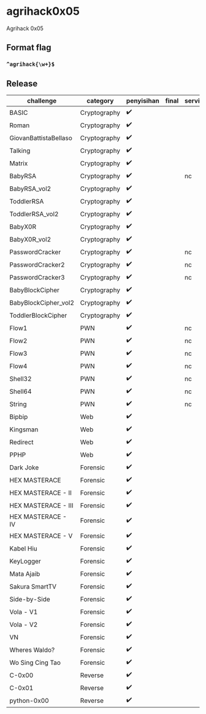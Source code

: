 # agrihack0x05

Agrihack 0x05

## Format flag

### `^agrihack{\w+}$` ###

## Release

| challenge               | category     | penyisihan         | final              | service                | flag                                                                              |
|-------------------------|--------------|--------------------|--------------------|------------------------|-----------------------------------------------------------------------------------|
| BASIC	  				        | Cryptography | :heavy_check_mark: |  				   |                        | `agrihack{basic_to_know_base64}` 	                        |
| Roman	  				        | Cryptography | :heavy_check_mark: |  				   |                        | `agrihack{Gaius_Julius_Caesar}` 	                        |
| GiovanBattistaBellaso	  | Cryptography | :heavy_check_mark: |  				   |                        | `agrihack{Vignere_Ch1p3r's_H3r3}`                         |
| Talking	  			        | Cryptography | :heavy_check_mark: |  				   |                        | `agrihack{1t_just_alfh4b3t_r3pr3s3n74710n}`               |
| Matrix	 			          | Cryptography | :heavy_check_mark: |  				   |                        | `agrihack[C0lumn4t_Tr4nsp051t1000N}`                      |
| BabyRSA 	              | Cryptography | :heavy_check_mark: |  				   | nc                     | `agrihack{congratss_you've_learn_basic_RSA}`              |
| BabyRSA_vol2 	          | Cryptography | :heavy_check_mark: |  				   |                        | `agrihack{mapping_RSA_isnt_that_hard_53a45bcf}`           |
| ToddlerRSA 	            | Cryptography | :heavy_check_mark: |  				   |                        | `agrihack{prime_N__is_quite_simple_to_break}`             |
| ToddlerRSA_vol2	        | Cryptography | :heavy_check_mark: |  				   |                        | `agrihack{sm4ll_exp0n3nt_ez_56ab4f}`                   	  |
| BabyX0R	          	    | Cryptography | :heavy_check_mark: |  				   |                        | `agrihack{you've_learn_about_xor_______let's_moving_on}`  |
| BabyX0R_vol2	          | Cryptography | :heavy_check_mark: |  				   |                        | `agrihack{easy_space}`                                    |
| PasswordCracker	        | Cryptography | :heavy_check_mark: |  				   | nc                     | `agrihack{brut3f0rc3333_as_1t5_f1n33______b33f}`          |
| PasswordCracker2	      | Cryptography | :heavy_check_mark: |  				   | nc                     | `agrihack{d0n7_u53_w34k__p455w000000RD}`                  |
| PasswordCracker3	      | Cryptography | :heavy_check_mark: |  				   | nc                     | `agrihack{R0ck_y0u_1s_4_th1ng55____b33f}                ` |
| BabyBlockCipher	        | Cryptography | :heavy_check_mark: |  				   |                        | `agrihack{51mpl3_ECB_MODE_34b6a5}`                        |
| BabyBlockCipher_vol2	  | Cryptography | :heavy_check_mark: |  				   |                        | `agrihack{S1mpl3_AES_CBC___652b34f}`                      |
| ToddlerBlockCipher	    | Cryptography | :heavy_check_mark: |  				   |                        | `agrihack{OFB_15_8r0k3n__b634b4}`                         |
| Flow1                   | PWN          | :heavy_check_mark: |            |  nc                    | `agrihack{Toooooooooo_much_character_is_dangerous_LINZ_IS_HERE}`            |
| Flow2                   | PWN          | :heavy_check_mark: |            |  nc                    | `agrihack{U_CAN_CONTROL_THE_VALUE_NOW!!!_LINZ_IS_HERE}`            |
| Flow3                   | PWN          | :heavy_check_mark: |            |  nc                    | `agrihack{jump_to_anywhere_with_overflow_LINZ_IS_HERE}`            |
| Flow4                   | PWN          | :heavy_check_mark: |            |  nc                    | `agrihack{Return_to_libc_to_gain_a_shell_LINZ_IS_HERE}`            |
| Shell32                   | PWN          | :heavy_check_mark: |            |  nc                    | `agrihack{Shellcode_assembly_is_so_important_LINZ_IS_HERE}`            |
| Shell64                   | PWN          | :heavy_check_mark: |            |  nc                    | `agrihack{Shellcode_in_64bit_GRATS!!!_LINZ_IS_HERE}`            |
| String                   | PWN          | :heavy_check_mark: |            |  nc                    | `agrihack{u_can_leak_some_information_from_format_string_attack_LINZ_IS_HERE}`            |
| Bipbip                   | Web          | :heavy_check_mark: |            |                      | `agrihack{robootssssssss_a_little_information_LINZ_IS_HERE}`            |
| Kingsman                   | Web          | :heavy_check_mark: |            |                      | `agrihack{ur_now_our_agent0x05_LINZ_IS_HERE}`            |
| Redirect                   | Web          | :heavy_check_mark: |            |                      | `agrihack{R3d1reCt_N0__r3dIrEcT!ng___x999699} `            |
| PPHP                   | Web          | :heavy_check_mark: |            |                      | `agrihack{php_i5_g03d}`            |
| Dark Joke	    | Forensic | :heavy_check_mark: |  				   |                        | `agrihack{RGB_1_is_d4rk_not_dark3st}`                         |
| HEX MASTERACE   	    | Forensic | :heavy_check_mark: |  				   |                        | `agrihack{h3x_ad4lah_ko3ntji_LINZ_IS_BUCYN}`                  |
| HEX MASTERACE - II	  | Forensic | :heavy_check_mark: |  				   |                        | `agrihack{str03rtur_Sud4h_p45t1_LINZ_IS_BUCYN}`               |
| HEX MASTERACE - III	  | Forensic | :heavy_check_mark: |  				   |                        | `agrihack{m3tad4ta_fri3ndly_LINZ_IS_BUCYN}`                   |
| HEX MASTERACE - IV	  | Forensic | :heavy_check_mark: |  				   |                        | `agrihack{m3t4data_m45tery_KASIAN_AH_LINZ}`                   |
| HEX MASTERACE - V 	  | Forensic | :heavy_check_mark: |  				   |                        | `agrihack{met4dat4_g0dly_buc1n_wnn4be3}`                      |
| Kabel Hiu	      | Forensic | :heavy_check_mark: |  				   |                        | `agrihack{http_iz_n0t_secur3_anym0r3}`                    |
| KeyLogger	      | Forensic | :heavy_check_mark: |  				   |                        | `agrihack{USB_K3yStr0k333_Enj0yerz}`                    |
| Mata Ajaib	  | Forensic | :heavy_check_mark: |  				   |                        | `agrihack{Stereogr4m_is_n0t_M4gic}`                    |
| Sakura SmartTV  | Forensic | :heavy_check_mark: |  				   |                        | `agrihack{SlowSc4n_T3leV1si0n}`                    |
| Side-by-Side	  | Forensic | :heavy_check_mark: |  				   |                        | `agrihack{y0u_c4n_aPP3nd_d4t4_Aft3r_PN6_F00tEr}`                    |
| Vola - V1	  | Forensic | :heavy_check_mark: |  				   |                        | `agrihack{a_5Impl3_file_EkxTr4ct11oN__}`                    |
| Vola - V2	  | Forensic | :heavy_check_mark: |  				   |                        | `agrihack{l33T_h4XX0rzz__u53_Cl1_yekn0w}`                    |
| VN          | Forensic | :heavy_check_mark: |  				   |                        | `agrihack{audio_H1dd3n_1m4g3}`                         |
| Wheres Waldo?	    | Forensic | :heavy_check_mark: |  				   |                        | `agrihack{oh_h3r3_15_w4LDoo__776c64}`                         |
| Wo Sing Cing Tao	    | Forensic | :heavy_check_mark: |  				   |                        | `agrihack{Un1C0D3_Z3R0_width_SPAC3}`                         |
| C-0x00            	  | Reverse  | :heavy_check_mark: |  				   |                        | `agrihack{sssHHHIIIffftttIIINNNggg}`                        |
| C-0x01            	  | Reverse  | :heavy_check_mark: |  				   |                        | `agrihack{nic3_analysis_k0walsk1}`                        |
| python-0x00        	  | Reverse  | :heavy_check_mark: |  				   |                        | `agrihack{dec0mpile_pyc_bytc0de__9adj3}`                        |
